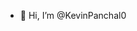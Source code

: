 - 👋 Hi, I’m @KevinPanchal0

<!---
KevinPanchal0/KevinPanchal0 is a ✨ special ✨ repository because its `README.md` (this file) appears on your GitHub profile.
You can click the Preview link to take a look at your changes.
--->
